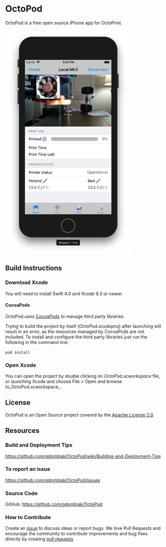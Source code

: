 # OctoPod
OctoPod is a free open source iPhone app for OctoPrint.

<img src="screenshots/OctoPod_Panel.png" alt="" width="400px"/>

## Build Instructions

### Download Xcode

You will need to install Swift 4.0 and Xcode 9.3 or newer.

#### CocoaPods

OctoPod uses [CocoaPods](http://cocoapods.org/) to manage third party libraries.

Trying to build the project by itself (_OctoPod.xcodeproj_) after launching will result in
an error, as the resources managed by CocoaPods are not included. To install and configure the
third party libraries just run the following in the command line:

`pod install`

### Open Xcode

You can open the project by double clicking on _OctoPod.xcworkspace_ file, or launching Xcode and
choose File > Open and browse to_OctoPod.xcworkspace_.

## License

OctoPod is an Open Source project covered by the [Apache License 2.0](LICENSE).

## Resources

### Build and Deployment Tips

https://github.com/gdombiak/OctoPod/wiki/Building-and-Deployment-Tips

### To report an issue

https://github.com/gdombiak/OctoPod/issues

### Source Code

GitHub: https://github.com/gdombiak/OctoPod

### How to Contribute

Create an [issue](https://github.com/gdombiak/OctoPod/issues) to discuss ideas or report bugs. We
love Pull Requests and encourage the community to contribute improvements and bug fixes directly by
creating [pull requests](https://github.com/gdombiak/OctoPod/pulls)
